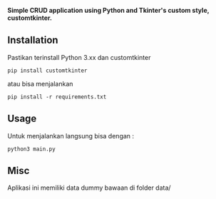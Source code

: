 
**Simple CRUD application using Python and Tkinter's custom style, customtkinter.**

## Installation

Pastikan terinstall Python 3.xx dan customtkinter
```
pip install customtkinter
```

atau bisa menjalankan 
```
pip install -r requirements.txt 
```

## Usage
Untuk menjalankan langsung bisa dengan : 
```
python3 main.py
```

## Misc
Aplikasi ini memiliki data dummy bawaan di folder data/